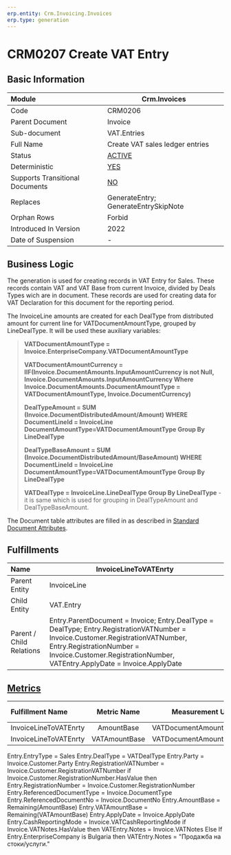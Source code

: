 ```yaml
---
erp.entity: Crm.Invoicing.Invoices
erp.type: generation
---
```


# CRM0207 Create VAT Entry

## Basic Information

| Module                          | Crm.Invoices                                               |
| :------------------------------ | ---------------------------------------------------------- |
| Code                            | CRM0206                                                    |
| Parent Document                 | Invoice                                                    |
| Sub-document                    | VAT.Entries                                                |
| Full Name                       | Create VAT sales ledger entries                            |
| Status                          | [ACTIVE](xref:generation-procedures)                       |
| Deterministic                   | [YES](xref:document-generation-and-transitional-documents) |
| Supports Transitional Documents | [NO](xref:document-generation-and-transitional-documents)  |
| Replaces                        | GenerateEntry; GenerateEntrySkipNote                       |
| Orphan Rows                     | Forbid                                                     |
| Introduced In Version           | 2022                                                       |
| Date of Suspension              | -                                                          |

## Business Logic

The generation is used for creating records in VAT Entry for Sales. These records contain VAT and VAT Base from current Invoice, divided by Deals Types wich are in document. These records are used for creating data for VAT Declaration for this document for the reporting period.

The InvoiceLine amounts are created for each DealType from distributed amount for current line for VATDocumentAmountType, grouped by LineDealType. It will be used these auxiliary variables:

> **VATDocumentAmountType = Invoice.EnterpriseCompany.VATDocumentAmountType**
> 
> **VATDocumentAmountCurrency = IIF(Invoice.DocumentAmounts.InputAmountCurrency is not Null, Invoice.DocumentAmounts.InputAmountCurrency Where Invoice.DocumentAmounts.DocumentAmountType = VATDocumentAmountType, Invoice.DocumentCurrency)**
>
> **DealTypeAmount = SUM (Invoice.DocumentDistributedAmount/Amount) WHERE DocumentLineId = InvoiceLine DocumentAmountType=VATDocumentAmountType Group By LineDealType**
>
> **DealTypeBaseAmount = SUM (Invoice.DocumentDistributedAmount/BaseAmount) WHERE DocumentLineId = InvoiceLine DocumentAmountType=VATDocumentAmountType Group By LineDealType**
>
> **VATDealType = InvoiceLine.LineDealType Group By LineDealType** - it is same which is used for grouping in DealTypeAmount and DealTypeBaseAmount.



The Document table attributes are filled in as described in [Standard Document Attributes](../reference/standard-document-attributes.md).

## Fulfillments

| Name                     | InvoiceLineToVATEnrty                                        |
| :----------------------- | ------------------------------------------------------------ |
| Parent Entity            | InvoiceLine                                                  |
| Child Entity             | VAT.Entry                                                    |
| Parent / Child Relations | Entry.ParentDocument = Invoice; Entry.DealType = DealType; Entry.RegistrationVATNumber = Invoice.Customer.RegistrationVATNumber, Entry.RegistrationNumber = Invoice.Customer.RegistrationNumber, VATEntry.ApplyDate = Invoice.ApplyDate |

## [Metrics](../reference/metrics.md)

| Fulfillment Name      |  Metric Name  |     Measurement Unit      | Parent Value       | Child Value         | New Record |
| :-------------------- | :-----------: | :-----------------------: | :----------------- | :------------------ | :--------- |
| InvoiceLineToVATEnrty |  AmountBase   | VATDocumentAmountCurrency | DealTypeAmount     | Entry.AmountBase    | YES        |
| InvoiceLineToVATEnrty | VATAmountBase | VATDocumentAmountCurrency | DealTypeBaseAmount | Entry.VATAmountBase | YES        |

Entry.EntryType = Sales
Entry.DealType = VATDealType
Entry.Party = Invoice.Customer.Party
Entry.RegistrationVATNumber = Invoice.Customer.RegistrationVATNumber
if Invoice.Customer.RegistrationNumber.HasValue then
    Entry.RegistrationNumber = Invoice.Customer.RegistrationNumber
Entry.ReferencedDocumentType = Invoice.DocumentType
Entry.ReferencedDocumentNo = Invoice.DocumentNo
Entry.AmountBase = Remaining(AmountBase)
Entry.VATAmountBase = Remaining(VATAmountBase)
Entry.ApplyDate = Invoice.ApplyDate
Entry.CashReportingMode = Invoice.VATCashReportingMode
if Invoice.VATNotes.HasValue then
    VATEntry.Notes = Invoice.VATNotes
    Else If  Entry.EnterpriseCompany is Bulgaria then VATEntry.Notes = "Продажба на стоки/услуги."
